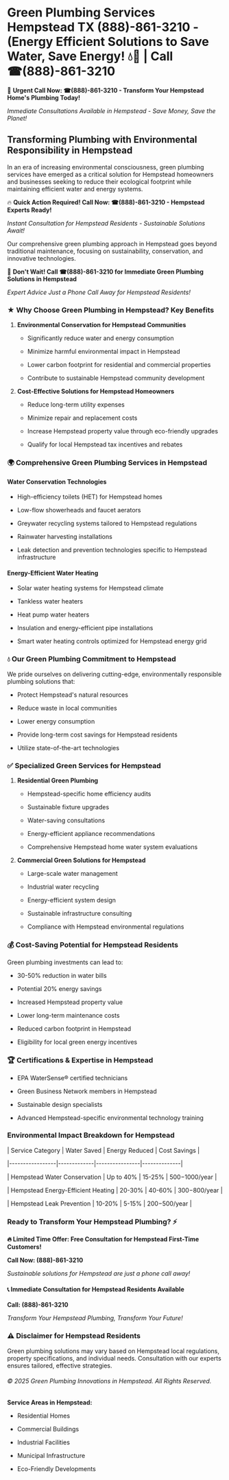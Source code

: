 # Green Plumbing Services Hempstead TX (888)-861-3210 - (Energy Efficient Solutions to Save Water, Save Energy! 💧🌿 | Call ☎(888)-861-3210

🚨 **Urgent Call Now: ☎(888)-861-3210 - Transform Your Hempstead Home's Plumbing Today!**
*Immediate Consultations Available in Hempstead - Save Money, Save the Planet!*

## Transforming Plumbing with Environmental Responsibility in Hempstead

In an era of increasing environmental consciousness, green plumbing services have emerged as a critical solution for Hempstead homeowners and businesses seeking to reduce their ecological footprint while maintaining efficient water and energy systems. 

🔥 **Quick Action Required! Call Now: ☎(888)-861-3210 - Hempstead Experts Ready!**
*Instant Consultation for Hempstead Residents - Sustainable Solutions Await!*

Our comprehensive green plumbing approach in Hempstead goes beyond traditional maintenance, focusing on sustainability, conservation, and innovative technologies.

🚨 **Don't Wait! Call ☎(888)-861-3210 for Immediate Green Plumbing Solutions in Hempstead**
*Expert Advice Just a Phone Call Away for Hempstead Residents!*

### ★ Why Choose Green Plumbing in Hempstead? Key Benefits

1. **Environmental Conservation for Hempstead Communities** 
   - Significantly reduce water and energy consumption
   - Minimize harmful environmental impact in Hempstead
   - Lower carbon footprint for residential and commercial properties
   - Contribute to sustainable Hempstead community development

2. **Cost-Effective Solutions for Hempstead Homeowners** 
   - Reduce long-term utility expenses
   - Minimize repair and replacement costs
   - Increase Hempstead property value through eco-friendly upgrades
   - Qualify for local Hempstead tax incentives and rebates

### 🌍 Comprehensive Green Plumbing Services in Hempstead

#### Water Conservation Technologies
- High-efficiency toilets (HET) for Hempstead homes
- Low-flow showerheads and faucet aerators
- Greywater recycling systems tailored to Hempstead regulations
- Rainwater harvesting installations
- Leak detection and prevention technologies specific to Hempstead infrastructure

#### Energy-Efficient Water Heating
- Solar water heating systems for Hempstead climate
- Tankless water heaters
- Heat pump water heaters
- Insulation and energy-efficient pipe installations
- Smart water heating controls optimized for Hempstead energy grid

### 💧 Our Green Plumbing Commitment to Hempstead

We pride ourselves on delivering cutting-edge, environmentally responsible plumbing solutions that:
- Protect Hempstead's natural resources
- Reduce waste in local communities
- Lower energy consumption
- Provide long-term cost savings for Hempstead residents
- Utilize state-of-the-art technologies

### ✅ Specialized Green Services for Hempstead

1. **Residential Green Plumbing**
   - Hempstead-specific home efficiency audits
   - Sustainable fixture upgrades
   - Water-saving consultations
   - Energy-efficient appliance recommendations
   - Comprehensive Hempstead home water system evaluations

2. **Commercial Green Solutions for Hempstead**
   - Large-scale water management
   - Industrial water recycling
   - Energy-efficient system design
   - Sustainable infrastructure consulting
   - Compliance with Hempstead environmental regulations

### 💰 Cost-Saving Potential for Hempstead Residents

Green plumbing investments can lead to:
- 30-50% reduction in water bills
- Potential 20% energy savings
- Increased Hempstead property value
- Lower long-term maintenance costs
- Reduced carbon footprint in Hempstead
- Eligibility for local green energy incentives

### 🏆 Certifications & Expertise in Hempstead

- EPA WaterSense® certified technicians
- Green Business Network members in Hempstead
- Sustainable design specialists
- Advanced Hempstead-specific environmental technology training

### Environmental Impact Breakdown for Hempstead

| Service Category | Water Saved | Energy Reduced | Cost Savings |
|-----------------|-------------|----------------|--------------|
| Hempstead Water Conservation | Up to 40% | 15-25% | $500-$1000/year |
| Hempstead Energy-Efficient Heating | 20-30% | 40-60% | $300-$800/year |
| Hempstead Leak Prevention | 10-20% | 5-15% | $200-$500/year |

### Ready to Transform Your Hempstead Plumbing? ⚡

**🔥 Limited Time Offer: Free Consultation for Hempstead First-Time Customers!**

**Call Now: (888)-861-3210**
*Sustainable solutions for Hempstead are just a phone call away!*

#### 📞 Immediate Consultation for Hempstead Residents Available

**Call: (888)-861-3210**
*Transform Your Hempstead Plumbing, Transform Your Future!*

### ⚠️ Disclaimer for Hempstead Residents

Green plumbing solutions may vary based on Hempstead local regulations, property specifications, and individual needs. Consultation with our experts ensures tailored, effective strategies.

###### © 2025 Green Plumbing Innovations in Hempstead. All Rights Reserved.

**Service Areas in Hempstead:** 
- Residential Homes
- Commercial Buildings
- Industrial Facilities
- Municipal Infrastructure
- Eco-Friendly Developments